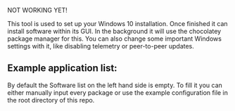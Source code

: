 NOT WORKING YET!

This tool is used to set up your Windows 10 installation. Once finished it can install software within its GUI. In the background it will use the chocolatey package manager for this. You can also change some important Windows settings with it, like disabling telemetry or peer-to-peer updates.

## Example application list:
By default the Software list on the left hand side is empty. To fill it you can either manually input every package or use the example configuration file in the root directory of this repo.
